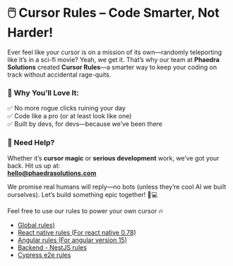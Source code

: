 # 🖱️ Cursor Rules – Code Smarter, Not Harder!  

Ever feel like your cursor is on a mission of its own—randomly teleporting like it’s in a sci-fi movie? Yeah, we get it. That’s why our team at **Phaedra Solutions** created **Cursor Rules**—a smarter way to keep your coding on track without accidental rage-quits.  

### 🚀 Why You’ll Love It:  
✅ No more rogue clicks ruining your day  
✅ Code like a pro (or at least look like one)  
✅ Built by devs, for devs—because we’ve been there  

### 🤝 Need Help?  
Whether it’s **cursor magic** or **serious development** work, we’ve got your back. Hit us up at:  
**[hello@phaedrasolutions.com](mailto:hello@phaedrasolutions.com)** 

We promise real humans will reply—no bots (unless they’re cool AI we built ourselves). Let’s build something epic together! 🚀💻  

Feel free to use our rules to power your own cursor 🔥
- [Global rules)](./global-rules.md)
- [React native rules (For react native 0.78)](./react-native-rules.md)
- [Angular rules (For angular version 15)](./angular-rules.md)
- [Backend - NestJS rules](./nestjs-rules.md)
- [Cypress e2e rules](./cypress-testing-rules.md)
